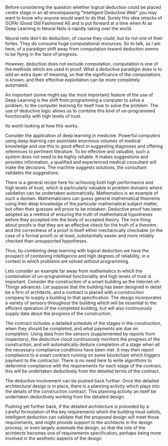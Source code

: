 Before considering the question whether logical deduction could be placed centre stage in an all encompassing "Intelligent Deductive Web" you may want to know why anyone would want to do that.
Surely this idea smacks of GOFAI (Good Old Fashioned AI) and is put forward at a time when AI as Deep Learning in Neural Nets is rapidly taking over the world.

Neural nets don't do deduction, of course they could, but its not one of their fortes.
They do consume huge computational resources.
So to talk, as I am here, of a paradigm shift away from computation toward deduction seems to be flying in the face of progress.

However, deduction does not exclude computation, computation is one of the methods which are used in proof.
What a deductive paradigm does is to add an extra layer of meaning, so that the significance of the computations is known, and their effective exploitation can be more completely automated.

An important (some might say the most important) feature of the use of Deep Learning is the shift from programming a computer to solve a problem, to the computer learning for itself how to solve the problem.
The use of deductive logic allows us to combine this kind of un-programmed functionality with high levels of trust.

Its worth looking at how this works.

Consider the application of deep learning in medicine.
Powerful computers using deep learning can assimilate enormous volumes of medical knowledge and use this to good effect in suggesting diagnoses and offering references to pertinent literature.
To be effective and valuable, such a system does not need to be highly reliable.
It makes suggestions and provides information, a qualified and experienced medical consultant will make the decisions.
The machine suggests solutions, the consultant validates the suggestions.

There is a general recipe here for achieving both high performance and high levels of trust, which is particularly valuable in problem domains where validation can be undertaken automatically.
Mathematics is an example of such a domain.
Mathematicians can guess general mathematical theorems using their deep knowledge of the particular mathematical subject matter, but often their guesses will prove to be mistaken.
Deductive proof has been adopted as a method of ensuring the truth of mathematical hypotheses before they accepted into the body of accepted theory.
The nice thing about proofs is that they are an effective check for the truth of a theorem, and the correctness of a proof is itself either mechanically checkable (in the case of a formal proof) or at least, substantially easier and more reliably checked than unsupported hypotheses.

Thus, by combining deep learning with logical deduction we have the prospect of combining intelligence and high degrees of reliability, in a context in which problems are solved without programming.

Lets consider an example far away from mathematics in which the combination of un-programmed functionality and high levels of trust is important.
Consider the construction of a smart building as the Internet-of-Things advances.
Let suppose that the building has been designed in detail be a firm of architects, and a contract is placed with a construction company to supply a building to that specification.
The design incorporates a variety of sensors throughout the building which will be essential to the efficient operation of the completed building, but will also continuously supply data about the progress of the construction.

The contract includes a detailed schedule of the stages in the construction, when they should be completed, and what payments are due on completion.
Using data from the sensors (supplemented by reports from inspectors), the deductive cloud continuously monitors the progress of the construction, and will automatically deduce completion of a stage when all the necessary compliance conditions have been met.
It may then report compliance to a smart contract running on some blockchain which triggers payment to the contractor.
There is no need here to write algorithms to determine compliance with the requirements for each stage of the contract, this will be undertaken deductively from the detailed terms of the contract.

The deductive involvement can be pushed back further.
Once the detailed architectural design is in place, there is a planning activity which plays into the details of the construction contract.
This planning activity an itself be undertaken deductively working from the detailed design.

Pushing yet further back, if the detailed architecture is preceded by a careful formulation of the key requirements which the building must satisfy, intelligent deduction can validate that the proposed design will meet those requirements, and might provide support to the architects in the design process, or even largely automate the design, so that the role of the architects becomes one of requirements specification, perhaps being more involved in the aesthetic aspects of the design.



























